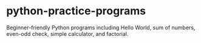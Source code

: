 # python-practice-programs
Beginner-friendly Python programs including Hello World, sum of numbers, even-odd check, simple calculator, and factorial.
